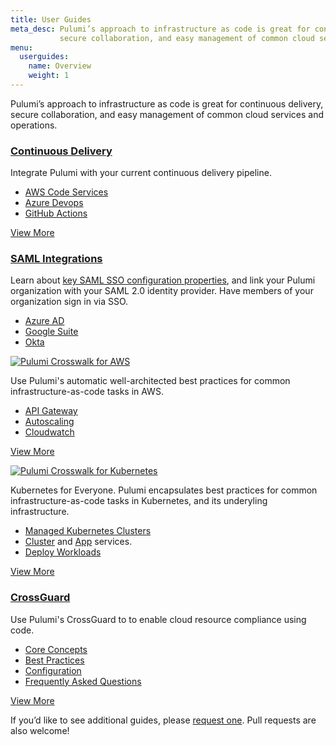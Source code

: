 ```yaml
---
title: User Guides
meta_desc: Pulumi’s approach to infrastructure as code is great for continuous delivery,
           secure collaboration, and easy management of common cloud services and operations.
menu:
  userguides:
    name: Overview
    weight: 1
---
```


Pulumi’s approach to infrastructure as code is great for continuous delivery, secure collaboration, and easy management of common cloud services and operations.

<div class="md:flex flex-row mt-6 mb-6">
    <div class="w-1/2 border-solid border-t-2 border-gray-200">
        <h3 class="no-anchor pt-4"><i class="fab fa-connectdevelop pr-2"><a href="continuous-delivery"></i> Continuous Delivery</a></h3>
        <p>
            Integrate Pulumi with your current continuous delivery pipeline.
        </p>
        <ul class="p2">
            <li><a href="continuous-delivery/aws-code-services">AWS Code Services</a></li>
            <li><a href="continuous-delivery/azure-devops">Azure Devops</a></li>
            <li><a href="continuous-delivery/github-actions">GitHub Actions</a></li>
        </ul>
            <p class="mt-6">
                <a class="btn btn-secondary" href="continuous-delivery">View More</a>
            </p>
    </div>
    <div class="w-1/2 border-solid ml-4 border-t-2 border-gray-200">
        <h3 class="no-anchor pt-4"><a href="saml"><i class="fas fa-user-lock pr-2"></i> SAML Integrations</a></h3>
        <p>
            Learn about <a href="saml/sso">key SAML SSO configuration properties</a>, and link your Pulumi organization with your SAML 2.0 identity provider. Have members of your organization sign in via SSO.
        </p>
        <ul class="p2">
            <li><a href="saml/aad">Azure AD</a></li>
            <li><a href="saml/gsuite">Google Suite</a></li>
            <li><a href="saml/okta">Okta</a></li>
        </ul>
    </div>
</div>
<div class="md:flex flex-row mt-6 mb-6">
    <div class="w-1/2 border-solid border-t-2 border-gray-200">
        <a href="crosswalk/aws"><img class="h-auto w-32 center pt-6" src="/images/docs/reference/crosswalk/aws/logo.svg" alt="Pulumi Crosswalk for AWS"></a>
        <p>
            Use Pulumi's automatic well-architected best practices for common infrastructure-as-code tasks in AWS.
        </p>
        <ul class="p2">
            <li><a href="crosswalk/aws/api-gateway">API Gateway</a></li>
            <li><a href="crosswalk/aws/autoscaling">Autoscaling</a></li>
            <li><a href="crosswalk/aws/cloudwatch">Cloudwatch</a></li>
        </ul>
            <p class="mt-6">
                <a class="btn btn-secondary" href="crosswalk/aws">View More</a>
            </p>
    </div>
    <div class="w-1/2 border-solid ml-4 border-t-2 border-gray-200">
        <a href="crosswalk/kubernetes"><img class="h-auto w-32 center pt-6" src="/images/docs/reference/crosswalk/kubernetes/crosswalk-for-k8s.svg" alt="Pulumi Crosswalk for Kubernetes"></a>
        <p>
        <p>
            Kubernetes for Everyone. Pulumi encapsulates best practices for common infrastructure-as-code tasks in Kubernetes, and its underyling infrastructure.
        </p>
        <ul class="p2">
            <li><a href="crosswalk/kubernetes/control-plane">Managed Kubernetes Clusters</a></li>
            <li><a href="crosswalk/kubernetes/cluster-services">Cluster</a> and <a href="crosswalk/kubernetes/app-services">App</a> services.</li>
            <li><a href="crosswalk/kubernetes/apps">Deploy Workloads</a></li>
        </ul>
            <p class="mt-6">
                <a class="btn btn-secondary" href="crosswalk/kubernetes">View More</a>
            </p>
    </div>
</div>
<div class="md:flex flex-row mt-6 mb-6">
    <div class="w-1/2 border-solid border-t-2 border-gray-200">
        <h3 class="no-anchor pt-4"><i class="fas fa-shield-alt pr-2"><a href="crossguard"></i>CrossGuard</a></h3>
        <p>
            Use Pulumi's CrossGuard to to enable cloud resource compliance using code.
        </p>
        <ul class="p2">
            <li><a href="crossguard/core-concepts">Core Concepts</a></li>
            <li><a href="crossguard/best-practices">Best Practices</a></li>
            <li><a href="crossguard/configuration">Configuration</a></li>
            <li><a href="crossguard/faq">Frequently Asked Questions</a></li>
        </ul>
            <p class="mt-6">
                <a class="btn btn-secondary" href="crossguard">View More</a>
            </p>
    </div>
</div>
<div>
    <p>
        If you’d like to see additional guides, please <a href="https://github.com/pulumi/docs/issues/new?title=New Guide Request">request one</a>. Pull requests are also welcome!
    </p>
</div>
